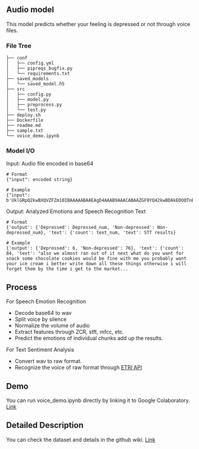 ## Audio model
This model predicts whether your feeling is depressed or not through voice files.

### File Tree
``` shell
├── conf
│   ├── config.yml
│   ├── pipreqs_bugfix.py
│   └── requirements.txt
├── saved_models
│   └── saved_model.h5
├── src
│   ├── config.py
│   ├── model.py
│   ├── preprocess.py
│   └── test.py
├── deploy.sh
├── Dockerfile
├── readme.md
├── sample.txt
└── voice_demo.ipynb
```

### Model I/O
Input: Audio file encoded in base64

``` shell
# Format
{"input": encoded string}

# Example
{"input": b'UklGRpQ2kwBXQVZFZm10IBAAAAABAAEAgD4AAAB9AAACABAAZGF0YQ42kwBDAkEDOQTnBW0IEQo/Cj0KBwrUCLcGQwR/Al0BOAB9/6H/ZQBXARkCeQLPAu4CngLFAdwA5P/n/lP9bfvz+aD4XfYJ9Aby1O/e7JjpqefZ577oOeoT7lz0bvu7AegHBA7LEu4UaxSSEnkP9Qr0BW0Bn/2J+6b62/o//DL+2wBLAy4EtwQLBY8EPQOkAeQAVgGkAUoC+QNXBpMIqQlFCsMKTwqLCFgGZgS8Au0Alf9Q/6f/IgC9AJcBdALQArwCYQKqAaYAb/82/oz80PqU+Sb4AfY9...}
```

Output: Analyzed Emotions and Speech Recognition Text

``` shell
# Format
{'output': {'Depressed': Depressed_num, 'Non-depressed': Non-depressed_num}, 'text': {'count': text_num, 'text': STT results}

# Example 
{'output': {'Depressed': 6, 'Non-depressed': 76}, 'text': {'count': 84, 'text': "also we almost ran out of it next what do you want for snack some chocolate cookies would be fine with me you probably want your ice cream i better write down all these things otherwise i will forget them by the time i get to the market... 
```

## Process
For Speech Emotion Recognition
- Decode base64 to wav
- Split voice by silence
- Normalize the volume of audio
- Extract features through ZCR, stft, mfcc, etc.
- Predict the emotions of individual chunks add up the results.

For Text Sentiment Analysis
- Convert wav to raw format.
- Recognize the voice of raw format through [ETRI API](https://aiopen.etri.re.kr/guide_recognition.php)
 
## Demo
You can run voice_demo.ipynb directly by linking it to Google Colaboratory. [Link](https://github.com/diffunity/kpmg-corona-blue/blob/audio/audio_model/voice_demo.ipynb) 

## Detailed Description
You can check the dataset and details in the github wiki. [Link](https://github.com/diffunity/kpmg-corona-blue/wiki/Notes-on-Speech-Emotion-Recognition)
